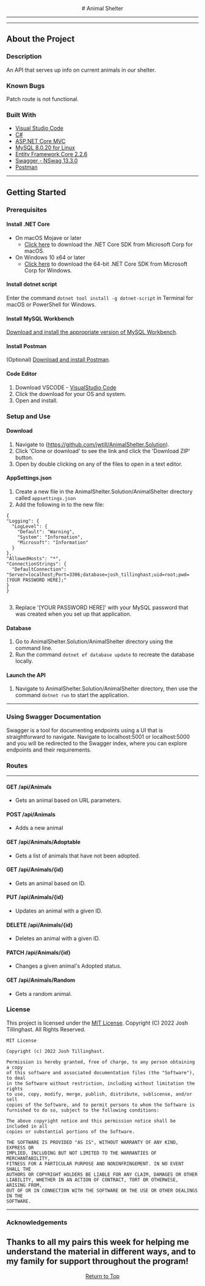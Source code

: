 
<center># Animal Shelter</center>

------------------------------

------------------------------

## About the Project

### Description
An API that serves up info on current animals in our shelter.

### Known Bugs
Patch route is not functional.

### Built With
* [Visual Studio Code](https://code.visualstudio.com/)
* [C#](https://docs.microsoft.com/en-us/dotnet/csharp/)
* [ASP.NET Core MVC](https://docs.microsoft.com/en-us/aspnet/core/mvc/overview?view=aspnetcore-3.1)
* [MySQL 8.0.20 for Linux](https://dev.mysql.com/)
* [Entity Framework Core 2.2.6](https://docs.microsoft.com/en-us/ef/core/)
* [Swagger - NSwag 13.3.0](https://docs.microsoft.com/en-us/aspnet/core/tutorials/getting-started-with-nswag?view=aspnetcore-3.1&tabs=visual-studio)
* [Postman](postman.com)

------------------------------

## Getting Started

### Prerequisites

#### Install .NET Core
* On macOS Mojave or later
  * [Click here](https://dotnet.microsoft.com/download/thank-you/dotnet-sdk-2.2.106-macos-x64-installer) to download the .NET Core SDK from Microsoft Corp for macOS.
* On Windows 10 x64 or later
  * [Click here](https://dotnet.microsoft.com/download/thank-you/dotnet-sdk-2.2.203-windows-x64-installer) to download the 64-bit .NET Core SDK from Microsoft Corp for Windows.

#### Install dotnet script
 Enter the command ``dotnet tool install -g dotnet-script`` in Terminal for macOS or PowerShell for Windows.

#### Install MySQL Workbench
 [Download and install the appropriate version of MySQL Workbench](https://dev.mysql.com/downloads/workbench/).

#### Install Postman
(Optional) [Download and install Postman](https://www.postman.com/downloads/).

#### Code Editor

  1) Download VSCODE - [VisualStudio Code](https://www.npmjs.com/)
  2) Click the download for your OS and system.
  3) Open and install.

### Setup and Use

  #### Download

  1) Navigate to (https://github.com/jwtill/AnimalShelter.Solution).
  2) Click 'Clone or download' to see the link and click the 'Download ZIP' button.
  3) Open by double clicking on any of the files to open in a text editor.

  #### AppSettings.json

  1) Create a new file in the AnimalShelter.Solution/AnimalShelter directory called `appsettings.json`
  2) Add the following in to the new file:
  
  ```
{
  "Logging": {
    "LogLevel": {
      "Default": "Warning",
      "System": "Information",
      "Microsoft": "Information"
    }
  },
  "AllowedHosts": "*",
  "ConnectionStrings": {
    "DefaultConnection": "Server=localhost;Port=3306;database=josh_tillinghast;uid=root;pwd=[YOUR PASSWORD HERE];"
  }
}


  ```
  3) Replace '[YOUR PASSWORD HERE]' with your MySQL password that was created when you set up that application.

  #### Database
  1) Go to AnimalShelter.Solution/AnimalShelter directory using the command line.
  2) Run the command `dotnet ef database update` to recreate the database locally.
  
  #### Launch the API
  1) Navigate to AnimalShelter.Solution/AnimalShelter directory, then use the command `dotnet run` to start the application.
 
------------------------------


### Using Swagger Documentation 
Swagger is a tool for documenting endpoints using a UI that is straightforward to navigate.
Navigate to localhost:5001 or localhost:5000 and you will be redirected to the Swagger index, where you can explore endpoints and their requirements.

### Routes
------------------------------
#### GET /api​/Animals
- Gets an animal based on URL parameters.
#### POST ​/api​/Animals
- Adds a new animal
#### GET /api​/Animals​/Adoptable
- Gets a list of animals that have not been adopted.
#### GET /api​/Animals​/{id}
- Gets an animal based on ID.
#### PUT /api​/Animals​/{id}
- Updates an animal with a given ID.
#### DELETE /api​/Animals​/{id}
- Deletes an animal with a given ID.
#### PATCH /api​/Animals​/{id}
- Changes a given animal's Adopted status.
#### GET /api​/Animals​/Random
- Gets a random animal.




### License

This project is licensed under the [MIT License](https://opensource.org/licenses/MIT). Copyright (C) 2022 Josh Tillinghast. All Rights Reserved.

```
MIT License

Copyright (c) 2022 Josh Tillinghast.

Permission is hereby granted, free of charge, to any person obtaining a copy
of this software and associated documentation files (the "Software"), to deal
in the Software without restriction, including without limitation the rights
to use, copy, modify, merge, publish, distribute, sublicense, and/or sell
copies of the Software, and to permit persons to whom the Software is
furnished to do so, subject to the following conditions:

The above copyright notice and this permission notice shall be included in all
copies or substantial portions of the Software.

THE SOFTWARE IS PROVIDED "AS IS", WITHOUT WARRANTY OF ANY KIND, EXPRESS OR
IMPLIED, INCLUDING BUT NOT LIMITED TO THE WARRANTIES OF MERCHANTABILITY,
FITNESS FOR A PARTICULAR PURPOSE AND NONINFRINGEMENT. IN NO EVENT SHALL THE
AUTHORS OR COPYRIGHT HOLDERS BE LIABLE FOR ANY CLAIM, DAMAGES OR OTHER
LIABILITY, WHETHER IN AN ACTION OF CONTRACT, TORT OR OTHERWISE, ARISING FROM,
OUT OF OR IN CONNECTION WITH THE SOFTWARE OR THE USE OR OTHER DEALINGS IN THE
SOFTWARE.
```

------------------------------

### Acknowledgements

Thanks to all my pairs this week for helping me understand the material in different ways, and to my family for support throughout the program!
------------------------------

<center><a href="#">Return to Top</a></center>
